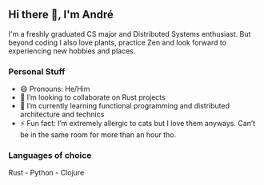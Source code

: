 ## Hi there 👋, I'm André

I'm a freshly graduated CS major and Distributed Systems enthusiast. But beyond coding I also love plants, practice Zen and look forward to experiencing new hobbies and places.

### Personal Stuff
  - 😄 Pronouns: He/Him
  - 👯 I’m looking to collaborate on Rust projects
  - 🌱 I’m currently learning functional programming and distributed architecture and technics
  - ⚡ Fun fact: I’m extremely allergic to cats but I love them anyways. Can’t be in the same room for more than an hour tho.


### Languages of choice
Rust - Python - Clojure

<!--
**andreheringer/andreheringer** is a ✨ _special_ ✨ repository because its `README.md` (this file) appears on your GitHub profile.

Here are some ideas to get you started:

- 🔭 I’m currently working on ...
- 🌱 I’m currently learning ...
- 👯 I’m looking to collaborate on ...
- 🤔 I’m looking for help with ...
- 💬 Ask me about ...
- 📫 How to reach me: ...
- 😄 Pronouns: ...
- ⚡ Fun fact: ...
-->
